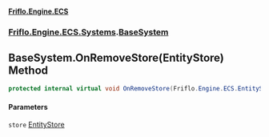 #### [Friflo.Engine.ECS](index.md 'index')
### [Friflo.Engine.ECS.Systems](Friflo.Engine.ECS.Systems.md 'Friflo.Engine.ECS.Systems').[BaseSystem](BaseSystem.md 'Friflo.Engine.ECS.Systems.BaseSystem')

## BaseSystem.OnRemoveStore(EntityStore) Method

```csharp
protected internal virtual void OnRemoveStore(Friflo.Engine.ECS.EntityStore store);
```
#### Parameters

<a name='Friflo.Engine.ECS.Systems.BaseSystem.OnRemoveStore(Friflo.Engine.ECS.EntityStore).store'></a>

`store` [EntityStore](EntityStore.md 'Friflo.Engine.ECS.EntityStore')